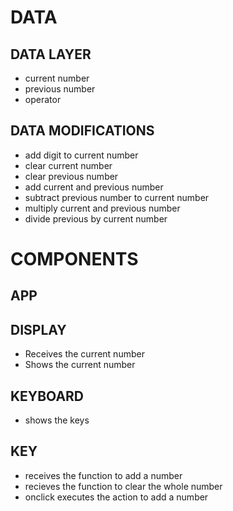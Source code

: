 # DATA

## DATA LAYER

- current number
- previous number
- operator

## DATA MODIFICATIONS

- add digit to current number
- clear current number
- clear previous number
- add current and previous number
- subtract previous number to current number
- multiply current and previous number
- divide previous by current number

# COMPONENTS

## APP

## DISPLAY

- Receives the current number
- Shows the current number

## KEYBOARD

- shows the keys

## KEY

- receives the function to add a number
- recieves the function to clear the whole number
- onclick executes the action to add a number

